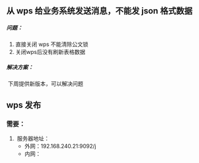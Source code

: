 ## 从 wps 给业务系统发送消息，不能发 json 格式数据

##### 问题：

1. 直接关闭 wps 不能清除公文锁
2. 关闭wps后没有刷新表格数据

##### 解决方案：

​		下周提供新版本，可以解决问题



## wps 发布

### 需要：

1. ​	服务器地址：
    - 外网：192.168.240.21:9092/j
    - 内网：